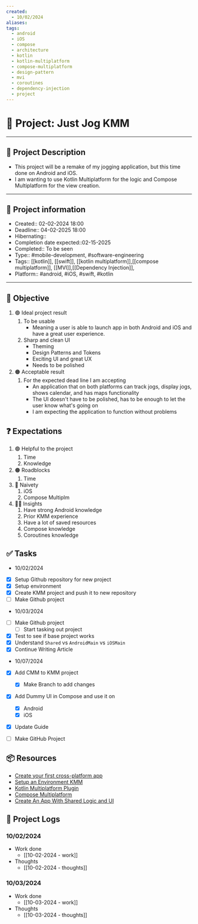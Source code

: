 ```yaml
---
created:
  - 10/02/2024
aliases: 
tags:
  - android
  - iOS
  - compose
  - architecture
  - kotlin
  - kotlin-multiplatform
  - compose-multiplatform
  - design-pattern
  - mvi
  - coroutines
  - dependency-injection
  - project
---
```


# 🚀 Project: Just Jog KMM
___

## 🧾 Project Description
- This project will be a remake of my jogging application, but this time done on Android and iOS.
- I am wanting to use Kotlin Multiplatform for the logic and Compose Multiplatform for the view creation.
---
## 📢 Project information
- Created::  02-02-2024 18:00
- Deadline:: 04-02-2025 18:00
- Hibernating:: 
- Completion date expected::02-15-2025 
- Completed:: To be seen
- Type:: #mobile-development, #software-engineering
- Tags:: [[kotlin]], [[swift]], [[kotlin multiplatform]],[[compose multiplatform]], [[MVI]],[[Dependency Injection]], 
- Platform:: #android, #iOS, #swift, #kotlin

___
## 🎯 Objective

1. 🟢 Ideal project result
	1. To be usable
		- Meaning a user is able to launch app in both Android and iOS and have a great user experience.
	2. Sharp and clean UI
		- Theming
		- Design Patterns and Tokens
		- Exciting UI and great UX
		- Needs to be polished
1. 🟠 Acceptable result
	1. For the expected dead line I am accepting
		- An application that on both platforms can track jogs, display jogs, shows calendar, and has maps functionality
		- The UI doesn't have to be polished, has to be enough to let the user know what's going on
		- I am expecting the application to function without problems 

## ❓ Expectations
1. 🟢 Helpful to the project
	1. Time
	2. Knowledge
2. 🟠 Roadblocks
	1. Time
3. 👶 Naivety
	1. iOS
	2. Compose Multiplm
4. 👨‍💻 Insights
	1. Have strong Android knowledge
	2. Prior KMM experience
	3. Have a lot of saved resources
	4. Compose knowledge
	5. Coroutines knowledge
## ✅ Tasks 
- 10/02/2024
- [x] Setup Github repository for new project
- [x] Setup environment
- [x] Create KMM project and push it to new repository
- [ ] Make Github project

- 10/03/2024
- [ ] Make Github project
	- [ ] Start tasking out project
- [x] Test to see if base project works
- [x] Understand `Shared` vs `AndroidMain` vs `iOSMain`
- [x] Continue Writing Article
- 10/07/2024
- [x] Add CMM to KMM project
	- [x] Make Branch to add changes
- [x] Add Dummy UI in Compose and use it on
	- [x] Android
	- [x] iOS
- [x] Update Guide
- [ ] Make GitHub Project


## 📦 Resources 
- [Create your first cross-platform app](https://www.jetbrains.com/help/kotlin-multiplatform-dev/multiplatform-create-first-app.html#examine-the-project-structure)
- [Setup an Environment KMM](https://www.jetbrains.com/help/kotlin-multiplatform-dev/multiplatform-setup.html)
- [Kotlin Multiplatform Plugin](https://plugins.jetbrains.com/plugin/14936-kotlin-multiplatform)
- [Compose Multiplatform](https://www.jetbrains.com/compose-multiplatform/)
- [Create An App With Shared Logic and UI](https://www.jetbrains.com/help/kotlin-multiplatform-dev/compose-multiplatform-create-first-app.html#examine-the-project-structure)
## 📂 Project Logs 
### 10/02/2024
- Work done
	- [[10-02-2024 - work]]
- Thoughts
	- [[10-02-2024 - thoughts]]

### 10/03/2024
- Work done
	- [[10-03-2024 - work]]
- Thoughts
	- [[10-03-2024 - thoughts]]